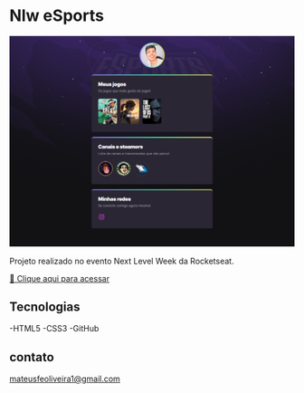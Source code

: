 # Nlw eSports

![preView](./gitHub/preview.png)

Projeto realizado no evento Next Level Week da Rocketseat.

[ 🔗 Clique aqui para acessar](https://mateusfeoliveira.github.io/nlw-esports/)

## Tecnologias

-HTML5
-CSS3
-GitHub

## contato

mateusfeoliveira1@gmail.com
